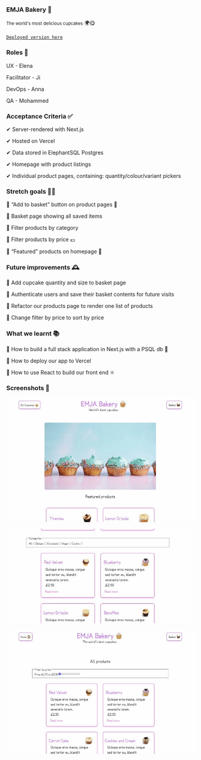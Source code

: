### EMJA Bakery 🧁

<small>The world's most delicious cupcakes</small> 🌍😋

[`Deployed version here`](https://week6-emja.vercel.app/)

### Roles 👥

UX - Elena

Facilitator - Ji

DevOps - Anna

QA - Mohammed

### Acceptance Criteria ✅

✔ Server-rendered with Next.js

✔ Hosted on Vercel

✔ Data stored in ElephantSQL Postgres

✔ Homepage with product listings

✔ Individual product pages, containing: quantity/colour/variant pickers

### Stretch goals 🙆‍♀️

🥳 “Add to basket” button on product pages 🧺

🥳 Basket page showing all saved items

🥳 Filter products by category

🥳 Filter products by price 💷

🥳 “Featured” products on homepage 🏡

### Future improvements 🕰

📍 Add cupcake quantity and size to basket page

📍 Authenticate users and save their basket contents for future visits

📍 Refactor our products page to render one list of products

📍 Change filter by price to sort by price

### What we learnt 📚

📍 How to build a full stack application in Next.js with a PSQL db 🧱

📍 How to deploy our app to Vercel

📍 How to use React to build our front end ⚛️

### Screenshots 👀

![](screenshot3.gif)

![](screenshot2.gif)

![](screenshot1.gif)
